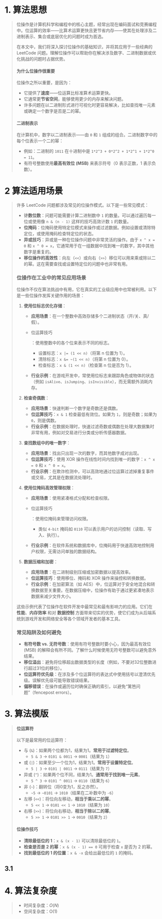 # 1. 算法思想

> 位操作是计算机科学和编程中的核心主题，经常出现在编码面试和竞赛编程中。位运算的效率——比算术运算更快且更节省内存——使其在处理涉及二进制表示、集合或底层优化的问题时成为首选。
>
> 在本文中，我们将深入探讨位操作的基础知识，并将其应用于一些经典的 LeetCode 问题。理解位操作可以帮助你在解决涉及数字、二进制数据或优化挑战的问题时占据优势。
>
> #### **为什么位操作很重要**
>
> 位操作之所以重要，是因为：
>
> - 它提供了**速度**——位运算比标准算术运算更快。
> - 它通常更**节省空间**，能够使用更少的内存来解决问题。
> - 许多问题在以二进制形式进行可视化时更容易解决，比如查找唯一元素或确定一个数字是否是二的幂。
>
> #### **二进制表示**
>
> 在计算机中，数字以二进制表示——由 `0` 和 `1` 组成的组合。二进制数字中的每个位表示一个二的幂：
>
> - 例如：二进制的 `1011` 在十进制中是 `1*2^3 + 0*2^2 + 1*2^1 + 1*2^0 = 11`。
> - 有符号整数使用**最高有效位 (MSB)** 来表示符号（0 表示正数，1 表示负数）。
>
> 

# 2 算法适用场景

> 许多 LeetCode 问题都涉及常见的位操作模式。以下是一些常见模式：
>
> - **计数位数**：问题可能需要计算二进制数中 `1` 的数量。可以通过遍历每一位或使用像 `n & (n - 1)` 这样的技巧高效计数 `1` 的数量。
> - **位掩码**：位掩码使用特定位模式来操作或过滤数据。例如设置或清除特定位，或使用掩码检查特定位的状态。
> - **异或技巧**：异或是一种在位操作问题中非常灵活的操作。由于 `x ^ x = 0` 和 `x ^ 0 = x`，它通常用于在一组数据中找到唯一的数字，其中其他数字是重复的。
> - **移位操作的高效性**：向左（`<<`）或向右（`>>`）移位可以用来乘或除以二的幂。这在需要查找或设置特定位的问题中也非常有用。
>
> ### **位操作在工业中的常见应用场景**
>
> 位操作不仅在算法挑战中有用，它在真实的工业级应用中也常被利用。以下是一些位操作发挥关键作用的场景：
>
> 1. **使用位标志优化存储**：
>
>    - **应用场景**：在一个整数中高效存储多个二进制状态（开/关、真/假）。
>
>    - 位运算技巧
>
>      ：使用整数中的各个位来表示不同的标志。
>
>      - 设置标志：`x |= (1 << n)`（将第 n 位置为 1）。
>      - 清除标志：`x &= ~(1 << n)`（将第 n 位置为 0）。
>      - 检查标志：`x & (1 << n)`（检查第 n 位是否为 1）。
>
>    - **行业示例**：在游戏开发中，常使用位标志来跟踪角色或物体的状态（例如 `isAlive`、`isJumping`、`isInvisible`），而无需额外消耗内存。
>
> 2. **检查奇偶数**：
>
>    - **应用场景**：快速判断一个数字是奇数还是偶数。
>    - **位运算技巧**：`x & 1` 检查最低有效位。如果为 `1`，则是奇数；如果为 `0`，则是偶数。
>    - **行业示例**：在数据处理时，快速过滤奇数或偶数在处理大数据集时非常有用，例如对交易进行分类或分析传感器数据。
>
> 3. **查找数组中的唯一数字**：
>
>    - **应用场景**：找出只出现一次的数字，而其他数字成对出现。
>    - **位运算技巧**：使用 XOR 操作在线性时间内找到唯一的数字：`x ^ x = 0` 和 `x ^ 0 = x`。
>    - **行业示例**：在欺诈检测中，可以高效地通过位运算过滤掉重复事件或交易，尤其是在数据流处理时。
>
> 4. **使用位掩码高效管理权限**：
>
>    - **应用场景**：使用紧凑格式分配和检查权限。
>
>    - 位运算技巧
>
>      ：使用位掩码来管理访问权限。
>
>      - 类似 `4-bit` 掩码如 `0110` 可以表示用户的访问控制（读取、写入、执行）。
>
>    - **行业示例**：在软件系统和数据库中，位掩码用于快速高效地控制用户权限，无需访问单独的数据结构。
>
> 5. **数据压缩和加密**：
>
>    - **应用场景**：在二进制级别压缩或加密数据以提高效率。
>    - **位运算技巧**：使用移位、掩码和 XOR 操作来操控和转换数据。
>    - **行业示例**：在加密算法（如 AES）中，位运算对于安全地混合和转换数据至关重要。在数据压缩中，位操作有助于通过更紧凑地表示数据来减少文件大小。
>
> 这些示例代表了位操作在软件开发中最常见和最有影响力的应用。它们在 **性能**、**内存效率** 和对 **数据控制** 方面带来切实的优势，使它们成为从后端系统到游戏开发和网络安全等各个领域开发者的基本工具。
>
> ### **常见陷阱及如何避免**
>
> - **有符号数 vs. 无符号数**：使用有符号整数时要小心，因为最高有效位 (MSB) 的解释会有所不同。了解什么时候使用无符号整数可以避免意外结果。
> - **移位溢出**：避免将位移超出数据类型的长度（例如，不要对32位整数进行超过31位的移位）。
> - **位运算符优先级**：在涉及多个位运算符的表达式中使用括号以澄清优先级。误解优先级可能导致错误结果。
> - **偏移错误**：在操作或遍历位时确保正确的索引，以避免“篱笆问题”（fencepost errors）。
>
> 

# 3. 算法模版

> #### **位运算符**
>
> 以下是最常用的位运算符：
>
> - 与 (`&`)：如果两个位都为1，结果为1。**常用于过滤特定位**。
>   - `5 & 3` → `0101 & 0011` → `0001`（结果为 `1`）
> - 或 (`|`)：如果至少一个位为1，结果为1。**常用于设置特定位**。
>   - `5 | 3` → `0101 | 0011` → `0111`（结果为 `7`）
> - 异或 (`^`)：如果两个位不同，结果为1。**通常用于找到唯一元素**。
>   - `5 ^ 3` → `0101 ^ 0011` → `0110`（结果为 `6`）
> - 非 (`~`)：翻转位（将0变为1，反之亦然）。
>   - `~5` → `~0101` → `1010`（结果在二补数中为 `-6`）
> - 左移 (`<<`)：将位向左移动，**相当于乘以二的幂**。
>   - `5 << 1` → `0101 << 1` → `1010`（结果为 `10`）
> - 右移 (`>>`)：将位向右移动，**相当于除以二的幂**。
>   - `5 >> 1` → `0101 >> 1` → `0010`（结果为 `2`）
>
> #### **位操作技巧**
>
> - **清除最低位的 1**：`x & (x - 1)` 可以清除最低位的 `1`。
> - **检查是否是 2 的幂**：`x & (x - 1) == 0` 可用于检查 `x` 是否为 2 的幂。
> - **找到最低位的 1 的位置**：`x & -x` 会给出最低位的 `1` 的掩码。

## 3.1 



# 4. 算法复杂度

> - 时间复杂度：*O*(*N*)
> - 空间复杂度：O(1)

